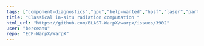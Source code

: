 ```yaml
---
tags: ["component-diagnostics","gpu","help-wanted","hpsf","laser","particle-in-cell","physics","pic","plasma","research","simulation"]
title: "Classical in-situ radiation computation "
html_url: "https://github.com/BLAST-WarpX/warpx/issues/3902"
user: "berceanu"
repo: "ECP-WarpX/WarpX"
---
```


